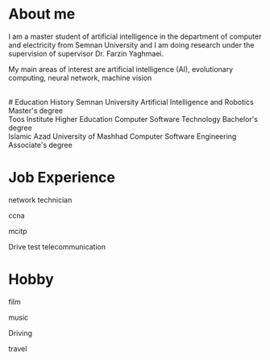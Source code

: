 # About me
I am a master student of artificial intelligence in the department of computer and electricity from Semnan University and I am doing research under the supervision of supervisor Dr. Farzin Yaghmaei.

My main areas of interest are artificial intelligence (AI), evolutionary computing, neural network, machine vision

<br/>
# Education History
Semnan University
Artificial Intelligence and Robotics
Master's degree
<br/>
Toos Institute Higher Education 
Computer Software Technology
Bachelor's degree
<br/>
Islamic Azad University of Mashhad
Computer Software Engineering
Associate's degree
<br/>

# Job Experience
network technician

ccna

mcitp

Drive test telecommunication

# Hobby
film

music

Driving

travel

